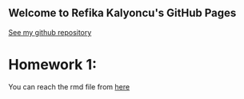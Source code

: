 ## Welcome to Refika Kalyoncu's GitHub Pages

[See my github repository](https://github.com/BU-IE-360/spring22-RefikaKalyoncu)

# Homework 1:

You can reach the rmd file from [here](https://github.com/BU-IE-360/spring22-RefikaKalyoncu/blob/gh-pages/Refika_Kalyoncu_HW1.Rmd)
